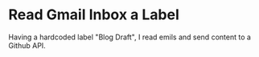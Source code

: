 # Read Gmail Inbox a Label

Having a hardcoded label "Blog Draft", I read emils and send content to a  Github API.